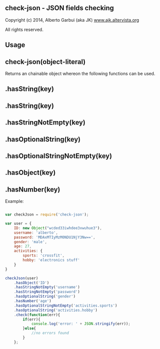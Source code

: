 check-json - JSON fields checking
-------------
Copyright (c) 2014, Alberto Garbui (aka JK) www.ajk.altervista.org

All rights reserved.

Usage
-------------

check-json(object-literal)
-------------
Returns an chainable object whereon the following functions can be used.

.hasString(key)
-------------
.hasString(key)
-------------
.hasStringNotEmpty(key)
-------------
.hasOptionalString(key)
-------------
.hasOptionalStringNotEmpty(key)
-------------
.hasObject(key)
-------------
.hasNumber(key)
-------------


Example:

```  javascript

var checkJson = require('check-json');

var user = {
	ID: new Object("wcded33iwhdee3xwuhue3"),
	username: 'alberto',
	password: 'MDAxMTIyMzM0NDU1NjY3Nw==',
	gender: 'male',
	age: 27,
	activities: {
		sports: 'crossfit',
		hobby: 'electronics stuff'	
	}
}

checkJson(user)
	.hasObject('ID')
	.hasStringNotEmpty('username')
	.hasStringNotEmpty('password')
	.hasOptionalString('gender')
	.hasNumber('age')
	.hasOptionalStringNotEmpty('activities.sports')
	.hasOptionalString('activities.hobby')
	.check(function(err){
		if(err){
			console.log('error: ' + JSON.stringify(err)); 
		}else{
			//no errors found
		}
	};
```
